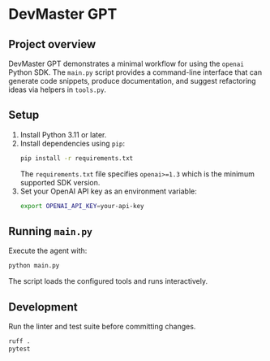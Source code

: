 # DevMaster GPT

## Project overview
DevMaster GPT demonstrates a minimal workflow for using the `openai` Python SDK. The `main.py` script provides a command-line interface that can generate code snippets, produce documentation, and suggest refactoring ideas via helpers in `tools.py`.

## Setup
1. Install Python 3.11 or later.
2. Install dependencies using `pip`:
   ```bash
   pip install -r requirements.txt
   ```
   The `requirements.txt` file specifies `openai>=1.3` which is the minimum
   supported SDK version.
3. Set your OpenAI API key as an environment variable:
   ```bash
   export OPENAI_API_KEY=your-api-key
   ```

## Running `main.py`
Execute the agent with:
```bash
python main.py
```
The script loads the configured tools and runs interactively.

## Development
Run the linter and test suite before committing changes.

```bash
ruff .
pytest
```
